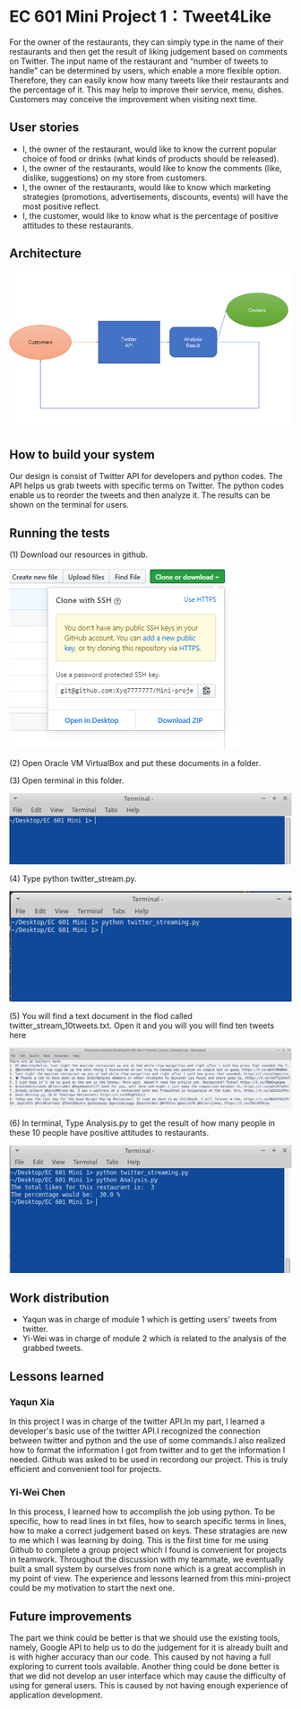 # EC 601 Mini Project 1：Tweet4Like

For the owner of the restaurants, they can simply type in the name of their restaurants and then get the result of liking judgement based on comments on Twitter. The input name of the restaurant and “number of tweets to handle” can be determined by users, which enable a more flexible option. Therefore, they can easily know how many tweets like their restaurants and the percentage of it. This may help to improve their service, menu, dishes. Customers may conceive the improvement when visiting next time.

## User stories

- I, the owner of the restaurant, would like to know the current popular choice of food or drinks (what kinds of products should be released).  
- I, the owner of the restaurants, would like to know the comments (like, dislike, suggestions) on my store from customers.  
- I, the owner of the restaurants, would like to know which marketing strategies (promotions, advertisements, discounts, events) will have the most positive reflect.  
- I, the customer, would like to know what is the percentage of positive attitudes to these restaurants.
 
 
## Architecture

<img src= "https://github.com/Xyq7777777/Mini-project-1/raw/master/Architecture.png">
 
## How to build your system

Our design is consist of Twitter API for developers and python codes. The API helps us grab tweets with specific terms on Twitter. The python codes enable us to reorder the tweets and then analyze it. The results can be shown on the terminal for users.


## Running the tests

(1) Download our resources in github.
    
   <img src= "https://github.com/Xyq7777777/Mini-project-1/raw/master/download.png">

(2) Open Oracle VM VirtualBox and put these documents in a folder.

(3) Open terminal in this folder.

   <img src= "https://github.com/Xyq7777777/Mini-project-1/raw/master/terminal.png">
    
(4) Type python twitter_stream.py.
  
   <img src= "https://github.com/Xyq7777777/Mini-project-1/raw/master/twitterapi test.png">
   
(5) You will find a text document in the flod called twitter_stream_10tweets.txt. Open it and you will you will find ten tweets here
    
   <img src= "https://github.com/Xyq7777777/Mini-project-1/raw/master/tweets.png">
   
(6) In terminal, Type Analysis.py to get the result of how many people in these 10 people have positive attitudes to             restaurants.

   <img src= "https://github.com/Xyq7777777/Mini-project-1/raw/master/Analysis.png">


## Work distribution

- Yaqun was in charge of module 1 which is getting users' tweets from twitter.
- Yi-Wei was in charge of module 2 which is related to the analysis of the grabbed tweets.

## Lessons learned

### Yaqun Xia

In this project I was in charge of the twitter API.In my part, I learned a developer's basic use of the twitter API.I recognized the connection between twitter and python and the use of some commands.I also realized how to format the information I got from twitter and to get the information I needed. Github was asked to be used in recordong our project. This is truly efficient and convenient tool for projects.

### Yi-Wei Chen

In this process, I learned how to accomplish the job using python. To be specific, how to read lines in txt files, how to search specific terms in lines, how to make a correct judgement based on keys. These stratagies are new to me which I was learning by doing. This is the first time for me using Github to complete a group project which I found is convenient for projects in teamwork. Throughout the discussion with my teammate, we eventually built a small system by ourselves from none which is a great accomplish in my point of view. The experience and lessons learned from this mini-project could be my motivation to start the next one.

## Future improvements

The part we think could be better is that we should use the existing tools, namely, Google API to help us to do the judgement for it is already built and is with higher accuracy than our code. This caused by not having a full exploring to current tools available. Another thing could be done better is that we did not develop an user interface which may cause the difficulty of using for general users. This is caused by not having enough experience of application development.
